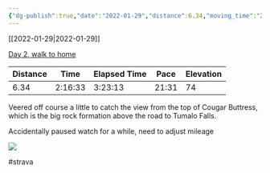 ```yaml
---
{"dg-publish":true,"date":"2022-01-29","distance":6.34,"moving_time":"2:16:33","elapsed_time":"3:23:13","pace":"21:31","total_elevation_gain":74,"url":"https://www.strava.com/activities/6601610067","permalink":"/01-personal/strava/2022-01-29-day-2-walk-to-home/","dgPassFrontmatter":true}
---
```



[[2022-01-29\|2022-01-29]]

[Day 2, walk to home](https://www.strava.com/activities/6601610067)

| Distance | Time    | Elapsed Time | Pace  | Elevation |
| -------- | ------- | ------------ | ----- | --------- |
| 6.34     | 2:16:33 | 3:23:13      | 21:31 | 74        |


Veered off course a little to catch the view from the top of Cougar Buttress, which is the big rock formation above the road to Tumalo Falls.

Accidentally paused watch for a while, need to adjust mileage
    
![](https://dgtzuqphqg23d.cloudfront.net/ETlpOAmzPk-FFiQ6DZ1aUk3JMsbm0Ob7Mq2M3FAoqBU-768x576.jpg)

    

#strava
